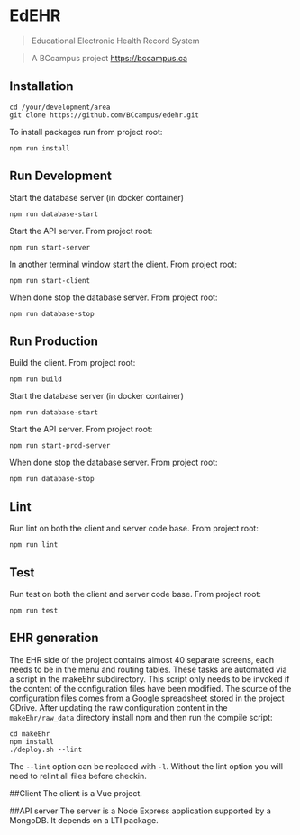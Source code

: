 # EdEHR

> Educational Electronic Health Record System

> A BCcampus project 
https://bccampus.ca


## Installation
```
cd /your/development/area
git clone https://github.com/BCcampus/edehr.git
```

To install packages run from project root:
```
npm run install
```

## Run Development

Start the database server (in docker container)
```
npm run database-start
```
Start the API server. From project root:
```
npm run start-server
```
In another terminal window start the client. From project root:
```
npm run start-client
```
When done stop the database server. From project root:
```
npm run database-stop
```

## Run Production
Build the client. From project root:
```
npm run build
```

Start the database server (in docker container)
```
npm run database-start
```
Start the API server. From project root:
```
npm run start-prod-server
```
When done stop the database server. From project root:
```
npm run database-stop
```

## Lint
Run lint on both the client and server code base. From project root:
```
npm run lint
```

## Test
Run test on both the client and server code base. From project root:
```
npm run test
```


## EHR generation
The EHR side of the project contains almost 40 separate screens, each needs to be in the menu and routing tables.  These tasks are automated via a script in the makeEhr subdirectory.
This script only needs to be invoked if the content of the configuration files have been 
modified.  The source of the configuration files comes from a Google spreadsheet stored in the project GDrive.
After updating the raw configuration content in the ```makeEhr/raw_data``` directory install npm and then run the compile script: 
```
cd makeEhr
npm install
./deploy.sh --lint
```
The ```--lint``` option can be replaced with ```-l```. Without the lint option you will need to relint all files before checkin.


##Client
The client is a Vue project.

##API server
The server is a Node Express application supported by a MongoDB. It depends on a LTI package.
